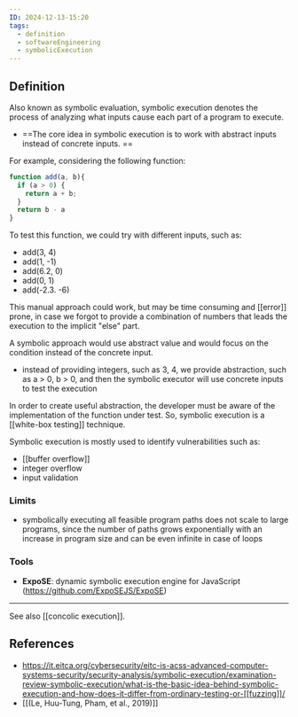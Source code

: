 ```yaml
---
ID: 2024-12-13-15:20
tags:
  - definition
  - softwareEngineering
  - symbolicExecution
---
```

## Definition

Also known as symbolic evaluation, symbolic execution denotes the process of analyzing what inputs cause each part of a program to execute. 
- ==The core idea in symbolic execution is to work with abstract inputs instead of concrete inputs. ==

For example, considering the following function:

```JavaScript
function add(a, b){
  if (a > 0) {
    return a + b;
  }
  return b - a
}
```

To test this function, we could try with different inputs, such as:
- add(3, 4)
- add(1, -1)
- add(6.2, 0)
- add(0, 1)
- add(-2.3. -6)

This manual approach could work, but may be time consuming and [[error]] prone, in case we forgot to provide a combination of numbers that leads the execution to the implicit "else" part.

A symbolic approach would use abstract value and would focus on the condition instead of the concrete input.
- instead of providing integers, such as 3, 4, we provide abstraction, such as a > 0, b > 0, and then the symbolic executor will use concrete inputs to test the execution

In order to create useful abstraction, the developer must be aware of the implementation of the function under test. So, symbolic execution is a [[white-box testing]] technique.

Symbolic execution is mostly used to identify vulnerabilities such as:
- [[buffer overflow]]
- integer overflow
- input validation

### Limits

- symbolically executing all feasible program paths does not scale to large programs, since the number of paths grows exponentially with an increase in program size and can be even infinite in case of loops

### Tools

- **ExpoSE**: dynamic symbolic execution engine for JavaScript (https://github.com/ExpoSEJS/ExpoSE)

---

See also  [[concolic execution]].

## References
- https://it.eitca.org/cybersecurity/eitc-is-acss-advanced-computer-systems-security/security-analysis/symbolic-execution/examination-review-symbolic-execution/what-is-the-basic-idea-behind-symbolic-execution-and-how-does-it-differ-from-ordinary-testing-or-[[fuzzing]]/
- [[(Le, Huu-Tung, Pham, et al., 2019)]]
